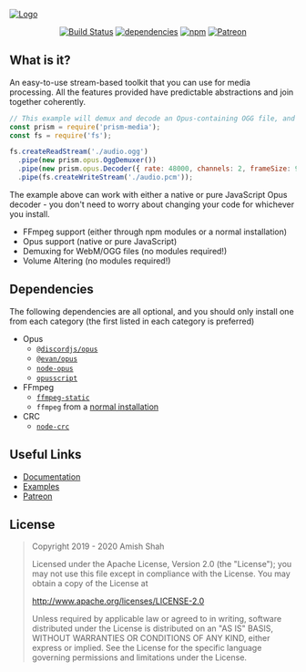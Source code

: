[![Logo](https://hydrabolt.me/assets/prism-media-logo.svg)](https://hydrabolt.me/prism-media/)

<div align="center">

[![Build Status](https://travis-ci.org/amishshah/prism-media.svg?branch=master)](https://travis-ci.org/hydrabolt/prism-media)
[![dependencies](https://david-dm.org/amishshah/prism-media/status.svg)](https://david-dm.org/hydrabolt/prism-media)
[![npm](https://img.shields.io/npm/dt/prism-media.svg)](https://www.npmjs.com/package/prism-media)
[![Patreon](https://img.shields.io/badge/donate-patreon-F96854.svg)](https://www.patreon.com/discordjs)

</div>

## What is it?

An easy-to-use stream-based toolkit that you can use for media processing. All the features provided have predictable
abstractions and join together coherently.

```js
// This example will demux and decode an Opus-containing OGG file, and then write it to a file.
const prism = require('prism-media');
const fs = require('fs');

fs.createReadStream('./audio.ogg')
  .pipe(new prism.opus.OggDemuxer())
  .pipe(new prism.opus.Decoder({ rate: 48000, channels: 2, frameSize: 960 }))
  .pipe(fs.createWriteStream('./audio.pcm'));
```

The example above can work with either a native or pure JavaScript Opus decoder - you don't need to worry about changing
your code for whichever you install.

- FFmpeg support (either through npm modules or a normal installation) 
- Opus support (native or pure JavaScript)
- Demuxing for WebM/OGG files (no modules required!)
- Volume Altering (no modules required!)

## Dependencies

The following dependencies are all optional, and you should only install one from each category (the first listed in
each category is preferred)

- Opus
  - [`@discordjs/opus`](https://github.com/discordjs/opus)
  - [`@evan/opus`](https://github.com/evanwashere/opus)
  - [`node-opus`](https://github.com/Rantanen/node-opus)
  - [`opusscript`](https://github.com/abalabahaha/opusscript)
- FFmpeg
  - [`ffmpeg-static`](http://npmjs.com/ffmpeg-static)
  - `ffmpeg` from a [normal installation](https://www.ffmpeg.org/download.html)
- CRC
  - [`node-crc`](https://github.com/magiclen/node-crc)

## Useful Links

- [Documentation](https://hydrabolt.me/prism-media)
- [Examples](https://github.com/amishshah/prism-media/tree/master/examples)
- [Patreon](https://www.patreon.com/discordjs)

## License

> Copyright 2019 - 2020 Amish Shah
> 
> Licensed under the Apache License, Version 2.0 (the "License");
> you may not use this file except in compliance with the License.
> You may obtain a copy of the License at
> 
>    http://www.apache.org/licenses/LICENSE-2.0
> 
> Unless required by applicable law or agreed to in writing, software
> distributed under the License is distributed on an "AS IS" BASIS,
> WITHOUT WARRANTIES OR CONDITIONS OF ANY KIND, either express or implied.
> See the License for the specific language governing permissions and
> limitations under the License.